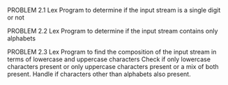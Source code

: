 
PROBLEM 2.1
Lex Program to determine if the input stream is a single digit or not

PROBLEM 2.2
Lex Program to determine if the input stream contains only alphabets

PROBLEM 2.3
Lex Program to find the composition of the input stream in terms of lowercase and uppercase characters
Check if only lowercase characters present or only uppercase characters present or a mix of both present.
Handle if characters other than alphabets also present.


